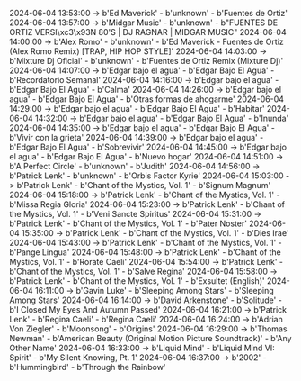 2024-06-04 13:53:00 -> b'Ed Maverick' - b'unknown' - b'Fuentes de Ortiz'
2024-06-04 13:57:00 -> b'Midgar Music' - b'unknown' - b"FUENTES DE ORTIZ VERSI\xc3\x93N 80'S | DJ RAGNAR | MIDGAR MUSIC"
2024-06-04 14:00:00 -> b'Alex Romo' - b'unknown' - b'Ed Maverick - Fuentes de Ortiz (Alex Romo Remix) [TRAP, HIP HOP STYLE]'
2024-06-04 14:03:00 -> b'Mixture Dj Oficial' - b'unknown' - b'Fuentes de Ortiz Remix (Mixture Dj)'
2024-06-04 14:07:00 -> b'Edgar bajo el agua' - b'Edgar Bajo El Agua' - b'Recordatorio Semanal'
2024-06-04 14:16:00 -> b'Edgar bajo el agua' - b'Edgar Bajo El Agua' - b'Calma'
2024-06-04 14:26:00 -> b'Edgar bajo el agua' - b'Edgar Bajo El Agua' - b'Otras formas de ahogarme'
2024-06-04 14:29:00 -> b'Edgar bajo el agua' - b'Edgar Bajo El Agua' - b'Habitar'
2024-06-04 14:32:00 -> b'Edgar bajo el agua' - b'Edgar Bajo El Agua' - b'Inunda'
2024-06-04 14:35:00 -> b'Edgar bajo el agua' - b'Edgar Bajo El Agua' - b'Vivir con la grieta'
2024-06-04 14:39:00 -> b'Edgar bajo el agua' - b'Edgar Bajo El Agua' - b'Sobrevivir'
2024-06-04 14:45:00 -> b'Edgar bajo el agua' - b'Edgar Bajo El Agua' - b'Nuevo hogar'
2024-06-04 14:51:00 -> b'A Perfect Circle' - b'unknown' - b'Judith'
2024-06-04 14:56:00 -> b'Patrick Lenk' - b'unknown' - b'Orbis Factor Kyrie'
2024-06-04 15:03:00 -> b'Patrick Lenk' - b'Chant of the Mystics, Vol. 1' - b'Signum Magnum'
2024-06-04 15:18:00 -> b'Patrick Lenk' - b'Chant of the Mystics, Vol. 1' - b'Missa Regia Gloria'
2024-06-04 15:23:00 -> b'Patrick Lenk' - b'Chant of the Mystics, Vol. 1' - b'Veni Sancte Spiritus'
2024-06-04 15:31:00 -> b'Patrick Lenk' - b'Chant of the Mystics, Vol. 1' - b'Pater Noster'
2024-06-04 15:35:00 -> b'Patrick Lenk' - b'Chant of the Mystics, Vol. 1' - b'Dies Irae'
2024-06-04 15:43:00 -> b'Patrick Lenk' - b'Chant of the Mystics, Vol. 1' - b'Pange Lingua'
2024-06-04 15:48:00 -> b'Patrick Lenk' - b'Chant of the Mystics, Vol. 1' - b'Rorate Caeli'
2024-06-04 15:54:00 -> b'Patrick Lenk' - b'Chant of the Mystics, Vol. 1' - b'Salve Regina'
2024-06-04 15:58:00 -> b'Patrick Lenk' - b'Chant of the Mystics, Vol. 1' - b'Exsultet (English)'
2024-06-04 16:11:00 -> b'Gavin Luke' - b'Sleeping Among Stars' - b'Sleeping Among Stars'
2024-06-04 16:14:00 -> b'David Arkenstone' - b'Solitude' - b'I Closed My Eyes And Autumn Passed'
2024-06-04 16:21:00 -> b'Patrick Lenk' - b'Regina Caeli' - b'Regina Caeli'
2024-06-04 16:24:00 -> b'Adrian Von Ziegler' - b'Moonsong' - b'Origins'
2024-06-04 16:29:00 -> b'Thomas Newman' - b'American Beauty (Original Motion Picture Soundtrack)' - b'Any Other Name'
2024-06-04 16:33:00 -> b'Liquid Mind' - b'Liquid Mind VI: Spirit' - b'My Silent Knowing, Pt. 1'
2024-06-04 16:37:00 -> b'2002' - b'Hummingbird' - b'Through the Rainbow'
